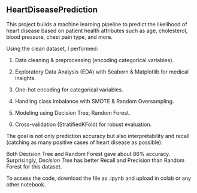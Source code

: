 ## HeartDiseasePrediction
This project builds a machine learning pipeline to predict the likelihood of heart disease based on patient health attributes such as age, cholesterol, blood pressure, chest pain type, and more.

Using the clean dataset, I performed:

1. Data cleaning & preprocessing (encoding categorical variables).

2. Exploratory Data Analysis (EDA) with Seaborn & Matplotlib for medical insights.

3. One-hot encoding for categorical variables.

4. Handling class imbalance with SMOTE & Random Oversampling.

5. Modeling using Decision Tree, Random Forest.

6. Cross-validation (StratifiedKFold) for robust evaluation.

The goal is not only prediction accuracy but also interpretability and recall (catching as many positive cases of heart disease as possible).

Both Decision Tree and Random Forest gave about 86% accuracy.
Surprisingly, *Decision Tree* has better Recall and Precision than Random Forest for this dataset.

To access the code, download the file as .ipynb and upload in colab or any other notebook.


